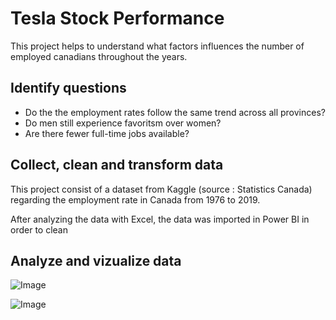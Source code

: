 # Tesla Stock Performance

This project helps to understand what factors influences the number of employed canadians throughout the years. 

## Identify questions
- Do the the employment rates follow the same trend across all provinces?
- Do men still experience favoritsm over women?
- Are there fewer full-time jobs available?


## Collect, clean and transform data
This project consist of a dataset from Kaggle (source : Statistics Canada) regarding the employment rate in Canada from 1976 to 2019.

After analyzing the data with Excel, the data was imported in Power BI in order to clean

## Analyze and vizualize data
![Image](https://github.com/user-attachments/assets/12f9ba56-8f7c-4a44-a054-7517e74ca286)

![Image](https://github.com/user-attachments/assets/65e434f0-4d69-4c0a-bbd8-1c1e52f172f9)


